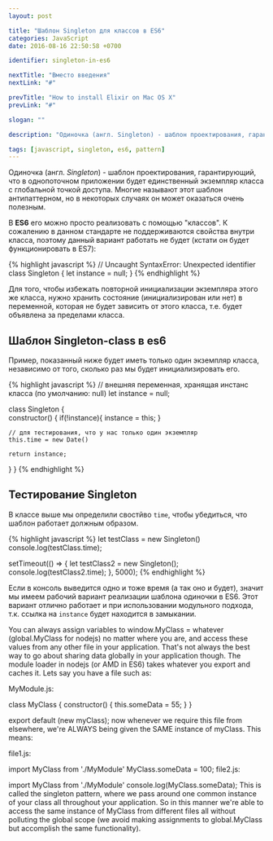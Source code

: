 ```yaml
---
layout: post

title: "Шаблон Singleton для классов в ES6"
categories: JavaScript
date: 2016-08-16 22:50:58 +0700

identifier: singleton-in-es6

nextTitle: "Вместо введения"
nextLink: "#"

prevTitle: "How to install Elixir on Mac OS X"
prevLink: "#"

slogan: ""

description: "Одиночка (англ. Singleton) - шаблон проектирования, гарантирующий, что в однопоточном приложении будет единственный экземпляр класса с глобальной точкой доступа."

tags: [javascript, singleton, es6, pattern]
---
```


Одиночка (англ. *Singleton*) - шаблон проектирования, гарантирующий, что в однопоточном приложении будет единственный экземпляр класса с глобальной точкой доступа. Многие называют этот шаблон антипаттерном, но в некоторых случаях он может оказаться очень полезным.

В **ES6** его можно просто реализовать с помощью "классов". К сожалению в данном стандарте не поддерживаются свойства внутри класса, поэтому данный вариант работать не будет (кстати он будет функционировать в ES7):

{% highlight javascript %}
// Uncaught SyntaxError: Unexpected identifier
class Singleton {
  let instance = null;
}
{% endhighlight %}

Для того, чтобы избежать повторной инициализации экземпляра этого же класса, нужно хранить состояние (инициализирован или нет) в переменной, которая не будет зависить от этого класса, т.е. будет объявлена за пределами класса.

## Шаблон Singleton-class в es6

Пример, показанный ниже будет иметь только один экземпляр класса, независимо от того, сколько раз мы будет инициализировать его.

{% highlight javascript %}
// внешняя переменная, хранящая инстанс класса (по умолчанию: null)
let instance = null;

class Singleton {  
  constructor() {
    if(!instance){
      instance = this;
    }

    // для тестирования, что у нас только один экземпляр
    this.time = new Date()

    return instance;
  }
}
{% endhighlight %}


## Тестирование Singleton

В классе выше мы определили свостйво `time`, чтобы убедиться, что шаблон работает должным образом.

{% highlight javascript %}
 let testClass = new Singleton()
 console.log(testClass.time);

 setTimeout(() => {
   let testClass2 = new Singleton();
   console.log(testClass2.time);
 }, 5000);
{% endhighlight %}

Если в консоль выведится одно и тоже время (а так оно и будет), значит мы имеем рабочий вариант реализации шаблона одиночки в ES6. Этот вариант отлично работает и при использовании модульного подхода, т.к. ссылка на `instance` будет находится в замыкании.

You can always assign variables to window.MyClass = whatever (global.MyClass for nodejs) no matter where you are, and access these values from any other file in your application. That's not always the best way to go about sharing data globally in your application though. The module loader in nodejs (or AMD in ES6) takes whatever you export and caches it. Lets say you have a file such as:

MyModule.js:

class MyClass {
  constructor() {
    this.someData = 55;
  }
}

export default (new myClass);
now whenever we require this file from elsewhere, we're ALWAYS being given the SAME instance of myClass. This means:

file1.js:

import MyClass from './MyModule'
MyClass.someData = 100;
file2.js:

import MyClass from './MyModule'
console.log(MyClass.someData);
This is called the singleton pattern, where we pass around one common instance of your class all throughout your application. So in this manner we're able to access the same instance of MyClass from different files all without polluting the global scope (we avoid making assignments to global.MyClass but accomplish the same functionality).